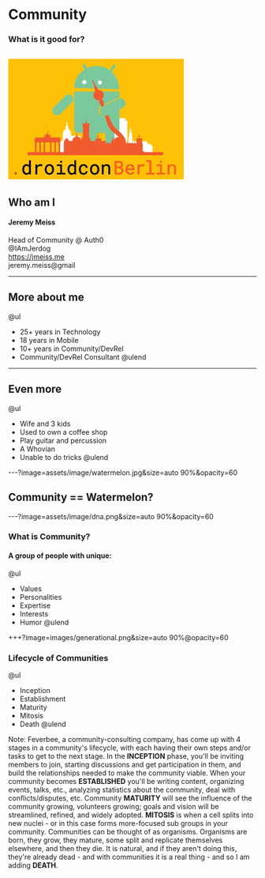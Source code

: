 # Community
### What is it good for?
![conflogo](assets/image/conflogo.png)
---
## Who am I
#### Jeremy Meiss
Head of Community @ Auth0<br />
<i class="fa fa-twitter"></i> @IAmJerdog<br />
<i class="fa fa-chrome"></i> https://jmeiss.me<br />
<i class="fa fa-envelope"></i> jeremy.meiss@gmail

---
## More about me
@ul
- 25+ years in Technology
- 18 years in Mobile
- 10+ years in Community/DevRel
- Community/DevRel Consultant
@ulend

---
## Even more
@ul
- Wife and 3 kids
- Used to own a coffee shop
- Play guitar and percussion
- A Whovian
- Unable to do tricks
@ulend

---?image=assets/image/watermelon.jpg&size=auto 90%&opacity=60

## Community == Watermelon?

---?image=assets/image/dna.png&size=auto 90%&opacity=60
### What is Community?
#### A group of people with unique:
@ul
- Values
- Personalities
- Expertise
- Interests
- Humor
@ulend

+++?image=images/generational.png&size=auto 90%@opacity=60
### Lifecycle of Communities
@ul
- Inception
- Establishment
- Maturity
- Mitosis
- Death
@ulend

Note:
Feverbee, a community-consulting company, has come up with 4 stages in a community's lifecycle, with each having their own steps and/or tasks to get to the next stage. In the **INCEPTION** phase, you'll be inviting members to join, starting discussions and get participation in them, and build the relationships needed to make the community viable. When your community becomes **ESTABLISHED** you'll be writing content, organizing events, talks, etc., analyzing statistics about the community, deal with conflicts/disputes, etc. Community **MATURITY** will see the influence of the community growing, volunteers growing; goals and vision will be streamlined, refined, and widely adopted. **MITOSIS** is when a cell splits into new nuclei - or in this case forms more-focused sub groups in your community. Communities can be thought of as organisms. Organisms are born, they grow, they mature, some split and replicate themselves elsewhere, and then they die. It is natural, and if they aren't doing this, they're already dead - and with communities it is a real thing - and so I am adding **DEATH**.
